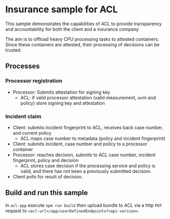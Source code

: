 # Insurance sample for ACL

This sample demonstrates the capabilities of ACL to provide transparency and accountability for both the client and a insurance company

The aim is to offload heavy CPU processing tasks to attested containers.
Since these containers are attested, their processing of decisions can be trusted.

## Processes

### Processor registration
- Processor: Submits attestation for signing key
  - ACL: if valid processor attestation (valid measurement, uvm and policy) store signing key and attestation

### Incident claim

- Client: submits incident fingerprint to ACL, receives back case number, and current policy
  - ACL maps case number to metadata (policy and incident fingerprint)
- Client: submits incident, case number and policy to a processor container
- Processor: reaches decision, submits to ACL case number, incident fingerprint, policy and decision
  - ACL stores case decision if the processing service and policy is valid, and there has not been a previously submitted decision.
- Client polls for result of decision.

## Build and run this sample

In `acl-app` execute `npm run build` then upload bundle to ACL via a http `PUT` request to `<acl-url>/app/userDefinedEndpoints?<api-version>`.